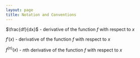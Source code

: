 ```yaml
---
layout: page
title: Notation and Conventions
---
```


$\frac{df}{dx}$ - derivative of the function $f$ with respect to $x$

$f'(x)$ - derivative of the function $f$ with respect to $x$

$f^{(n)}(x)$ - $n$th derivative of the function $f$ with respect to $x$

























